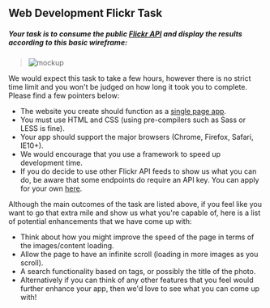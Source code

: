 ## Web Development Flickr Task

##### Your task is to consume the public [Flickr API](https://api.flickr.com/services/feeds/photos_public.gne?format=json) and display the results according to this basic wireframe:

> ![mockup](vyDVR1e.png)

We would expect this task to take a few hours, however there is no strict time limit and you won't be judged on how long it took you to complete. Please find a few pointers below:

* The website you create should function as a [single page app](http://en.wikipedia.org/wiki/Single-page_application).
* You must use HTML and CSS (using pre-compilers such as Sass or LESS is fine).
* Your app should support the major browsers (Chrome, Firefox, Safari, IE10+).
* We would encourage that you use a framework to speed up development time.
* If you do decide to use other Flickr API feeds to show us what you can do, be aware that some endpoints do require an API key. You can apply for your own [here](https://www.flickr.com/services/api/keys).

Although the main outcomes of the task are listed above, if you feel like you want to go that extra mile and show us what you're capable of, here is a list of potential enhancements that we have come up with:

* Think about how you might improve the speed of the page in terms of the images/content loading.
* Allow the page to have an infinite scroll (loading in more images as you scroll).
* A search functionality based on tags, or possibly the title of the photo.
* Alternatively if you can think of any other features that you feel would further enhance your app, then we'd love to see what you can come up with!

